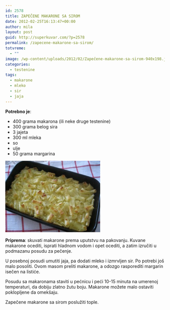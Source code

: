 ```yaml
---
id: 2578
title: ZAPEČENE MAKARONE SA SIROM
date: 2012-02-25T16:13:47+00:00
author: mila
layout: post
guid: http://superkuvar.com/?p=2578
permalink: /zapecene-makarone-sa-sirom/
totvreme:
  - ""
image: /wp-content/uploads/2012/02/Zapečene-makarone-sa-sirom-940x198.jpg
categories:
  - testenine
tags:
  - makarone
  - mleko
  - sir
  - jaja
---
```

**Potrebno je**:

  * 400 grama makarona (ili neke druge testenine)
  * 300 grama belog sira
  * 3 jajeta
  * 300 ml mleka
  * so
  * ulje
  * 50 grama margarina

<img class="alignnone size-medium wp-image-2579" title="Zapečene makarone sa sirom" src="/wp-content/uploads/2012/02/Zapečene-makarone-sa-sirom-300x225.jpg" alt="" width="300" height="225" /> 

**Priprema**: skuvati makarone prema uputstvu na pakovanju. Kuvane makarone ocediti, isprati hladnom vodom i opet ocediti, a zatim izručiti u podmazanu posudu za pečenje.

U posebnoj posudi umutiti jaja, pa dodati mleko i izmrvljen sir. Po potrebi još malo posoliti. Ovom masom preliti makarone, a odozgo rasporediti margarin isečen na listiće.

Posudu sa makaronama staviti u pećnicu i peći 10-15 minuta na umerenoj temperaturi, da dobiju zlatno žutu boju. Makarone možete malo ostaviti poklopljene da omekšaju.

Zapečene makarone sa sirom poslužiti tople.